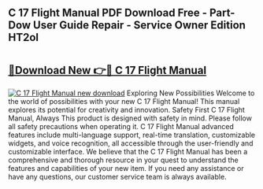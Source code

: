## C 17 Flight Manual PDF Download Free - Part-Dow User Guide Repair - Service Owner Edition HT2ol

# <h2><a href="http://bc2024.oget.top/?id=C+17+Flight+Manual">🔗Download New 👉🔴 C 17 Flight Manual</a></h2>

[![C 17 Flight Manual new download](https://i.imgur.com/5g1atiW.png)](http://bc2024.oget.top/?id=C+17+Flight+Manual)
Exploring New Possibilities Welcome to the world of possibilities with your new C 17 Flight Manual! This manual explores its potential for creativity and innovation. Safety First C 17 Flight Manual, Always This product is designed with safety in mind. Please follow all safety precautions when operating it. C 17 Flight Manual advanced features include multi-language support, real-time translation, customizable widgets, and voice recognition, all accessible through the user-friendly and customizable interface. We believe that the C 17 Flight Manual has been a comprehensive and thorough resource in your quest to understand the features and capabilities of your new item. If you need any assistance or have any questions, our customer service team is always available.
